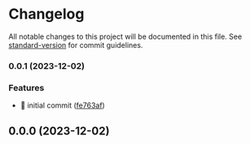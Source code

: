 # Changelog

All notable changes to this project will be documented in this file. See [standard-version](https://github.com/conventional-changelog/standard-version) for commit guidelines.

### 0.0.1 (2023-12-02)


### Features

* :tada: initial commit ([fe763af](https://github.com/sudo-von/von-surveillance-system/commit/fe763af78af5ff3c6bed5353eb446ebf50402730))

## 0.0.0 (2023-12-02)
